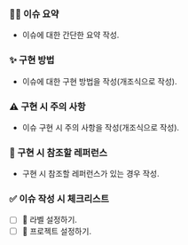 ### ✍🏻 이슈 요약 
- 이슈에 대한 간단한 요약 작성.
### ✨ 구현 방법
- 이슈에 대한 구현 방법을 작성(개조식으로 작성).
### ⚠️ 구현 시 주의 사항
- 이슈 구현 시 주의 사항을 작성(개조식으로 작성).
### 📌 구현 시 참조할 레퍼런스
- 구현 시 참조할 레퍼런스가 있는 경우 작성.
### ✅ 이슈 작성 시 체크리스트
- [ ] 🔖 라벨 설정하기.
- [ ] 🥺 프로젝트 설정하기.
